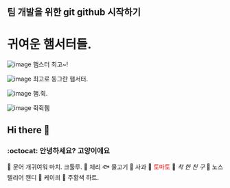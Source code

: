 ## 팀 개발을 위한 git github 시작하기

# 귀여운 햄서터들.
![image](https://github.com/user-attachments/assets/4fdb8a80-9e68-4d21-8716-998c1cd8a673)
햄스터 최고~!



![image](https://github.com/user-attachments/assets/8851371b-4a02-4ca9-80fd-91d5b995c03f)
최고로 동그란 햄서터.


![image](https://github.com/user-attachments/assets/e362256c-b9a7-4725-9784-47c6d51eaac9)
햄.쥑.

![image](https://github.com/user-attachments/assets/fb7b66c3-5d19-49cb-b2e7-c77742980903)
쥑쥑쥄




## Hi there 👋

<!--
**Salmon16YH/Salmon16YH** is a ✨ _special_ ✨ repository because its `README.md` (this file) appears on your GitHub profile.

Here are some ideas to get you started:

- 🔭 I’m currently working on ...
- 🌱 I’m currently learning ...
- 👯 I’m looking to collaborate on ...
- 🤔 I’m looking for help with ...
- 💬 Ask me about ...
- 📫 How to reach me: ...
- 😄 Pronouns: ...
- ⚡ Fun fact: ...
-->


### :octocat: 안녕하세요? 고양이에요
🐙 문어 개귀여워 마치. 크툴루.
🍒 체리
🐟 물고기
🍎 사과
🍅 <span style="color:red">토마토</span>
🐰 *착 한 친 구*
🍬 노스텔리어 캔디
🎂 케이킈
🧡 주황색 하트.
